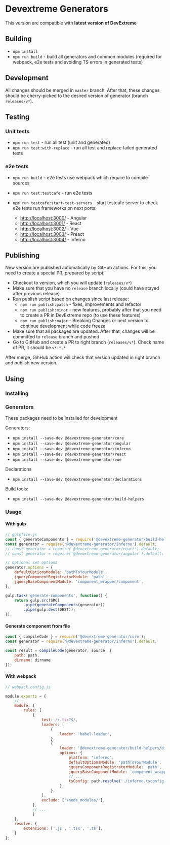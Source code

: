 # Devextreme Generators

This version are compatible with **latest version of DevExtreme**

## Building

- `npm install`
- `npm run build` - build all generators and common modules (required for webpack, e2e tests and avoiding TS errors in generated tests)

## Development

All changes should be merged in `master` branch. After that, these changes should be cherry-picked to the desired version of generator (branch `releases/v*`).

## Testing

### Unit tests

- `npm run test` - run all test (unit and generated)
- `npm run test:with-replace` - run all test and replace failed generated tests

### e2e tests

- `npm run build` - e2e tests use webpack which require to compile sources
- `npm run test:testcafe` - run e2e tests
- `npm run testcafe:start-test-servers` - start testcafe server to check e2e tests run frameworks on next ports:

  - <http://localhost:3000/> - Angular
  - <http://localhost:3001/> - React
  - <http://localhost:3002/> - Vue
  - <http://localhost:3003/> - Preact
  - <http://localhost:3004/> - Inferno

## Publishing

New version are published automatically by GitHub actions. For this, you need to create a special PR, prepared by script:

- Checkout to version, which you will update (`releases/v*`)
- Make sure that you have no `release` branch locally (could have stayed after previous release)
- Run publish script based on changes since last release:
  - `npm run publish:patch` - fixes, improvements and refactor
  - `npm run publish:minor` - new features, probably after that you need to create a PR in DevExtreme repo (to use these features)
  - `npm run publish:major` - Breaking Changes or next version to continue development while code freeze
- Make sure that all packages are updated. After that, changes will be committed to `release` branch and pushed
- Go to GitHub and create a PR to right branch (`releases/v*`). Check name of PR, it should be `v*.*.*`

After merge, GihHub action will check that version updated in right branch and publish new version.

## Using

### Installing

### Generators

These packages need to be installed for development

Generators:

- `npm install --save-dev @devextreme-generator/core`
- `npm install --save-dev @devextreme-generator/angular`
- `npm install --save-dev @devextreme-generator/inferno`
- `npm install --save-dev @devextreme-generator/react`
- `npm install --save-dev @devextreme-generator/vue`

Declarations

- `npm install --save-dev @devextreme-generator/declarations`

Build tools:

- `npm install --save-dev @devextreme-generator/build-helpers`

### Usage

#### With gulp

```js
// gulpfile.js
const { generateComponents } = require('@devextreme-generator/build-helpers');
const generator = require('@devextreme-generator/inferno').default;
// const generator = require('@devextreme-generator/react').default;
// const generator = require('@devextreme-generator/angular').default;

// Optional set options
generator.options = {
    defaultOptionsModule: 'pathToYourModule',
    jqueryComponentRegistratorModule: 'path',
    jqueryBaseComponentModule: 'component_wrapper/component',
};

gulp.task('generate-components', function() {
    return gulp.src(SRC)
        .pipe(generateComponents(generator))
        .pipe(gulp.dest(DEST));
});
```

#### Generate component from file

```javascript
const { compileCode } = require('@devextreme-generator/core');
const generator = require('@devextreme-generator/inferno').default;

const result = compileCode(generator, source, {
    path: path,
    dirname: dirname
});
 ```

#### With webpack

```javascript
// webpack.config.js

module.exports = {
    // ...
    module: {
        rules: [
            {
                test: /\.tsx?$/,
                loaders: [
                    {
                        loader: 'babel-loader',
                    },
                    {
                        loader: '@devextreme-generator/build-helpers/dist/webpack-loader',
                        options: {
                            platform: 'inferno',
                            defaultOptionsModule: 'pathToYourModule',
                            jqueryComponentRegistratorModule: 'path',
                            jqueryBaseComponentModule: 'component_wrapper/component',
                            // ...
                            tsConfig: path.resolve('./inferno.tsconfig.json')
                        },
                    },
                ],
                exclude: ['/node_modules/'],
            },
            // ...
            ]
    },
    resolve: {
        extensions: ['.js', '.tsx', '.ts'],
    }
};


 ```
